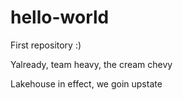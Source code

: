 # hello-world
First repository :) 

Yalready, team heavy, the cream chevy

Lakehouse in effect, we goin upstate
